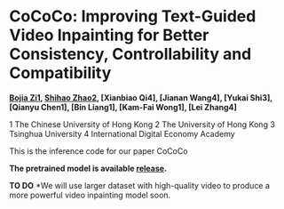 # CoCoCo: Improving Text-Guided Video Inpainting for Better Consistency, Controllability and Compatibility

**[Bojia Zi1](https://scholar.google.fi/citations?user=QrMKIkEAAAAJ&hl=en), [Shihao Zhao2](https://scholar.google.com/citations?user=dNQiLDQAAAAJ&hl=en), [Xianbiao Qi4], [Jianan Wang4], [Yukai Shi3], [Qianyu Chen1], [Bin Liang1], [Kam-Fai Wong1], [Lei Zhang4]**

1 The Chinese University of Hong Kong   2 The University of Hong Kong   3 Tsinghua University   4 International Digital Economy Academy

This is the inference code for our paper CoCoCo


**The pretrained model is available [release](https://mycuhk-my.sharepoint.com/:f:/g/personal/1155203591_link_cuhk_edu_hk/EoXyViqDi8JEgBDCbxsyPY8BCg7YtkOy73SbBY-3WcQ72w?e=cDZuXM).**

**TO DO**
*We will use larger dataset with high-quality video to produce a more powerful video inpainting model soon.


